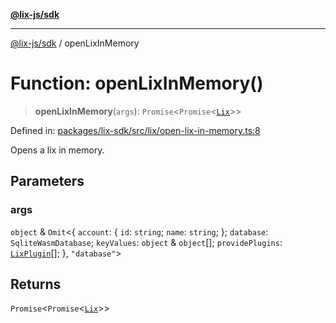 [**@lix-js/sdk**](../README.md)

***

[@lix-js/sdk](../README.md) / openLixInMemory

# Function: openLixInMemory()

> **openLixInMemory**(`args`): `Promise`\<`Promise`\<[`Lix`](../type-aliases/Lix.md)\>\>

Defined in: [packages/lix-sdk/src/lix/open-lix-in-memory.ts:8](https://github.com/opral/monorepo/blob/cf4299047f63a84de437bf67ff42fca1baa00869/packages/lix-sdk/src/lix/open-lix-in-memory.ts#L8)

Opens a lix in memory.

## Parameters

### args

`object` & `Omit`\<\{ `account`: \{ `id`: `string`; `name`: `string`; \}; `database`: `SqliteWasmDatabase`; `keyValues`: `object` & `object`[]; `providePlugins`: [`LixPlugin`](../type-aliases/LixPlugin.md)[]; \}, `"database"`\>

## Returns

`Promise`\<`Promise`\<[`Lix`](../type-aliases/Lix.md)\>\>
